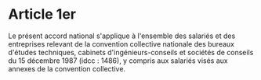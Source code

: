 # Article 1er

  
Le présent accord national s'applique à l'ensemble des salariés et des entreprises relevant de la convention collective nationale des bureaux d'études techniques, cabinets d'ingénieurs-conseils et sociétés de conseils du 15 décembre 1987 (idcc : 1486), y compris aux salariés visés aux annexes de la convention collective.


